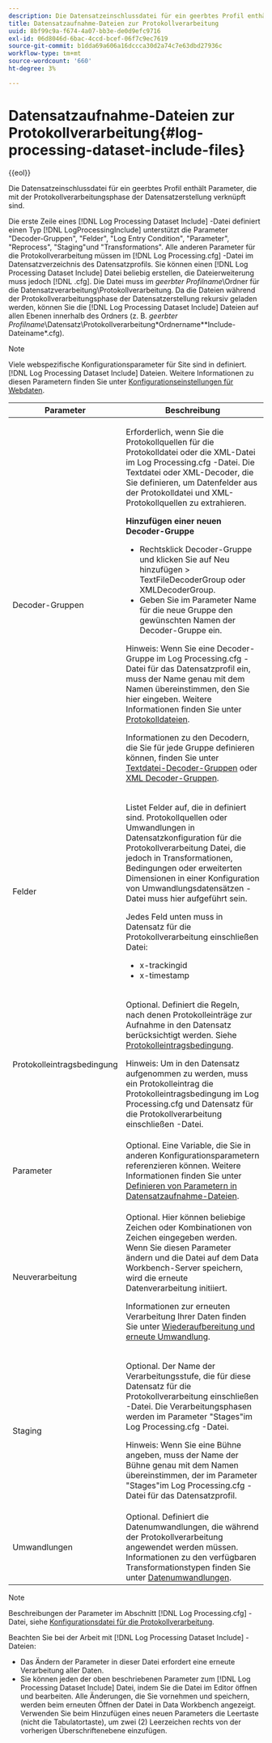 ```yaml
---
description: Die Datensatzeinschlussdatei für ein geerbtes Profil enthält Parameter, die mit der Protokollverarbeitungsphase der Datensatzerstellung verknüpft sind.
title: Datensatzaufnahme-Dateien zur Protokollverarbeitung
uuid: 8bf99c9a-f674-4a07-bb3e-de0d9efc9716
exl-id: 06d8046d-6bac-4ccd-bcef-06f7c9ec7619
source-git-commit: b1dda69a606a16dccca30d2a74c7e63dbd27936c
workflow-type: tm+mt
source-wordcount: '660'
ht-degree: 3%

---
```


# Datensatzaufnahme-Dateien zur Protokollverarbeitung{#log-processing-dataset-include-files}

{{eol}}

Die Datensatzeinschlussdatei für ein geerbtes Profil enthält Parameter, die mit der Protokollverarbeitungsphase der Datensatzerstellung verknüpft sind.

Die erste Zeile eines [!DNL Log Processing Dataset Include] -Datei definiert einen Typ [!DNL LogProcessingInclude] unterstützt die Parameter &quot;Decoder-Gruppen&quot;, &quot;Felder&quot;, &quot;Log Entry Condition&quot;, &quot;Parameter&quot;, &quot;Reprocess&quot;, &quot;Staging&quot;und &quot;Transformations&quot;. Alle anderen Parameter für die Protokollverarbeitung müssen im [!DNL Log Processing.cfg] -Datei im Datensatzverzeichnis des Datensatzprofils. Sie können einen [!DNL Log Processing Dataset Include] Datei beliebig erstellen, die Dateierweiterung muss jedoch [!DNL .cfg]. Die Datei muss im *geerbter Profilname*\Ordner für die Datensatzverarbeitung\Protokollverarbeitung. Da die Dateien während der Protokollverarbeitungsphase der Datensatzerstellung rekursiv geladen werden, können Sie die [!DNL Log Processing Dataset Include] Dateien auf allen Ebenen innerhalb des Ordners (z. B. *geerbter Profilname*\Datensatz\Protokollverarbeitung\*Ordnername*\*Include-Dateiname*.cfg).

>[!NOTE]
>
>Viele webspezifische Konfigurationsparameter für Site sind in definiert. [!DNL Log Processing Dataset Include] Dateien. Weitere Informationen zu diesen Parametern finden Sie unter [Konfigurationseinstellungen für Webdaten](../../../../../home/c-dataset-const-proc/c-config-web-data/c-config-web-data.md#concept-9a306b65483a484bb3f6f3c1d7e77519).

<table id="table_E2112652CCD443E889A529EEDC4ADF1C"> 
 <thead> 
  <tr> 
   <th colname="col1" class="entry"> Parameter </th> 
   <th colname="col2" class="entry"> Beschreibung </th> 
  </tr> 
 </thead>
 <tbody> 
  <tr> 
   <td colname="col1"> Decoder-Gruppen </td> 
   <td colname="col2"> <p>Erforderlich, wenn Sie die Protokollquellen für die Protokolldatei oder die XML-Datei im <span class="filepath"> Log Processing.cfg</span> -Datei. Die Textdatei oder XML-Decoder, die Sie definieren, um Datenfelder aus der Protokolldatei und XML-Protokollquellen zu extrahieren. </p> <p> <b>Hinzufügen einer neuen Decoder-Gruppe</b> 
     <ul id="ul_54087499003C48C8B0AD9660A2F46EA9"> 
      <li id="li_E361861E61D246DDB3964C97CC5187E9"> Rechtsklick <span class="uicontrol"> Decoder-Gruppe</span> und klicken Sie auf <span class="uicontrol"> Neu hinzufügen</span> &gt; <span class="uicontrol"> TextFileDecoderGroup</span> oder <span class="uicontrol"> XMLDecoderGroup</span>. </li> 
      <li id="li_B2D61A0763AD4FEDB619BF9550EF4602"> Geben Sie im Parameter Name für die neue Gruppe den gewünschten Namen der Decoder-Gruppe ein. </li> 
     </ul> </p> <p> <p>Hinweis: Wenn Sie eine Decoder-Gruppe im <span class="filepath"> Log Processing.cfg</span> -Datei für das Datensatzprofil ein, muss der Name genau mit dem Namen übereinstimmen, den Sie hier eingeben. Weitere Informationen finden Sie unter <a href="../../../../../home/c-dataset-const-proc/c-log-proc-config-file/c-log-sources.md#concept-3d4fb817c057447d90f166b1183b461e"> Protokolldateien</a>. </p> </p> <p> Informationen zu den Decodern, die Sie für jede Gruppe definieren können, finden Sie unter <a href="../../../../../home/c-dataset-const-proc/c-dataset-inc-files/c-types-dataset-inc-files/c-log-proc-dataset-inc-files/c-text-file-dec-groups.md#concept-0db34988e17c41bfb1797f1d8e78aabd"> Textdatei-Decoder-Gruppen</a> oder <a href="../../../../../home/c-dataset-const-proc/c-dataset-inc-files/c-types-dataset-inc-files/c-log-proc-dataset-inc-files/c-xml-dec-grps.md#concept-5eda5ab253724674832f6951e2a0d1c3"> XML Decoder-Gruppen</a>. </p> </td> 
  </tr> 
  <tr> 
   <td colname="col1"> Felder </td> 
   <td colname="col2"> <p>Listet Felder auf, die in definiert sind. <span class="wintitle"> Protokollquellen</span> oder <span class="wintitle"> Umwandlungen</span> in <span class="wintitle"> Datensatzkonfiguration für die Protokollverarbeitung</span> Datei, die jedoch in Transformationen, Bedingungen oder erweiterten Dimensionen in einer <span class="wintitle"> Konfiguration von Umwandlungsdatensätzen</span> -Datei muss hier aufgeführt sein. </p> <p> Jedes Feld unten muss in <span class="wintitle"> Datensatz für die Protokollverarbeitung einschließen</span> Datei: 
     <ul id="ul_D1BB18A80D874C0B9B54DA361698EB30"> 
      <li id="li_7E8B5B697BDA408DBE10D9A63AF295AC"> x-trackingid </li> 
      <li id="li_F5DEE90A596A4A1C86AF874653C4048C"> x-timestamp </li> 
     </ul> </p> </td> 
  </tr> 
  <tr> 
   <td colname="col1"> Protokolleintragsbedingung </td> 
   <td colname="col2"> <p>Optional. Definiert die Regeln, nach denen Protokolleinträge zur Aufnahme in den Datensatz berücksichtigt werden. Siehe <a href="../../../../../home/c-dataset-const-proc/c-log-proc-config-file/c-info-log-proc-param.md#concept-ecaff95cee4e40bc90f81e099c5fc934"> Protokolleintragsbedingung</a>. </p> <p> <p>Hinweis: Um in den Datensatz aufgenommen zu werden, muss ein Protokolleintrag die <span class="wintitle"> Protokolleintragsbedingung</span> im <span class="filepath"> Log Processing.cfg</span> und <span class="wintitle"> Datensatz für die Protokollverarbeitung einschließen</span> -Datei. </p> </p> </td> 
  </tr> 
  <tr> 
   <td colname="col1"> Parameter </td> 
   <td colname="col2"> Optional. Eine Variable, die Sie in anderen Konfigurationsparametern referenzieren können. Weitere Informationen finden Sie unter <a href="../../../../../home/c-dataset-const-proc/c-dataset-inc-files/c-def-param-dataset-inc-files/c-def-param-dataset-inc-files.md#concept-5ad06acc8dc44bf2a99643fafdd56b50"> Definieren von Parametern in Datensatzaufnahme-Dateien</a>. </td> 
  </tr> 
  <tr> 
   <td colname="col1"> Neuverarbeitung </td> 
   <td colname="col2"> <p>Optional. Hier können beliebige Zeichen oder Kombinationen von Zeichen eingegeben werden. Wenn Sie diesen Parameter ändern und die Datei auf dem Data Workbench-Server speichern, wird die erneute Datenverarbeitung initiiert. </p> <p> Informationen zur erneuten Verarbeitung Ihrer Daten finden Sie unter <a href="../../../../../home/c-dataset-const-proc/c-reproc-retrans/c-unst-reproc-retrans.md"> Wiederaufbereitung und erneute Umwandlung</a>. </p> </td> 
  </tr> 
  <tr> 
   <td colname="col1"> Staging </td> 
   <td colname="col2"> <p>Optional. Der Name der Verarbeitungsstufe, die für diese <span class="wintitle"> Datensatz für die Protokollverarbeitung einschließen</span> -Datei. Die Verarbeitungsphasen werden im Parameter "Stages"im <span class="filepath"> Log Processing.cfg</span> -Datei. </p> <p> <p>Hinweis: Wenn Sie eine Bühne angeben, muss der Name der Bühne genau mit dem Namen übereinstimmen, der im Parameter "Stages"im <span class="filepath"> Log Processing.cfg</span> -Datei für das Datensatzprofil. </p> </p> </td> 
  </tr> 
  <tr> 
   <td colname="col1"> Umwandlungen </td> 
   <td colname="col2"> Optional. Definiert die Datenumwandlungen, die während der Protokollverarbeitung angewendet werden müssen. Informationen zu den verfügbaren Transformationstypen finden Sie unter <a href="../../../../../home/c-dataset-const-proc/c-data-trans/c-abt-transf.md"> Datenumwandlungen</a>. </td> 
  </tr> 
 </tbody> 
</table>

>[!NOTE]
>
>Beschreibungen der Parameter im Abschnitt [!DNL Log Processing.cfg] -Datei, siehe [Konfigurationsdatei für die Protokollverarbeitung](../../../../../home/c-dataset-const-proc/c-log-proc-config-file/c-abt-log-proc-config-file.md).

Beachten Sie bei der Arbeit mit [!DNL Log Processing Dataset Include] -Dateien:

* Das Ändern der Parameter in dieser Datei erfordert eine erneute Verarbeitung aller Daten.
* Sie können jeden der oben beschriebenen Parameter zum [!DNL Log Processing Dataset Include] Datei, indem Sie die Datei im Editor öffnen und bearbeiten. Alle Änderungen, die Sie vornehmen und speichern, werden beim erneuten Öffnen der Datei in Data Workbench angezeigt. Verwenden Sie beim Hinzufügen eines neuen Parameters die Leertaste (nicht die Tabulatortaste), um zwei (2) Leerzeichen rechts von der vorherigen Überschriftenebene einzufügen.
